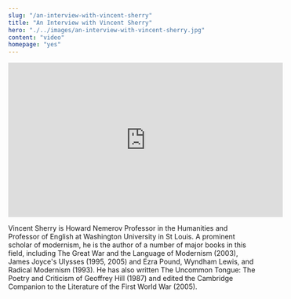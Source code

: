 ```yaml
--- 
slug: "/an-interview-with-vincent-sherry"
title: "An Interview with Vincent Sherry"
hero: "./../images/an-interview-with-vincent-sherry.jpg"
content: "video"
homepage: "yes"
---
```


<iframe width="560" height="315" src="https://www.youtube.com/embed/m9g_n79-NDE" frameborder="0" allow="accelerometer; autoplay; encrypted-media; gyroscope; picture-in-picture" allowfullscreen></iframe>

Vincent Sherry is Howard Nemerov Professor in the Humanities and Professor of English at Washington University in St Louis. A prominent scholar of modernism, he is the author of a number of major books in this field, including The Great War and the Language of Modernism (2003), James Joyce's Ulysses (1995, 2005) and Ezra Pound, Wyndham Lewis, and Radical Modernism (1993). He has also written The Uncommon Tongue: The Poetry and Criticism of Geoffrey Hill (1987) and edited the Cambridge Companion to the Literature of the First World War (2005).